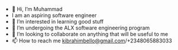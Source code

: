 - 👋 Hi, I’m Muhammad
-    I am an aspiring software engineer
- 👀 I’m interested in learning good stuff
- 🌱 I’m undergoing the ALX software engineering program
- 💞️ I’m looking to collaborate on anything that will be useful to me
- 📫 How to reach me kibrahimbello@gmail.com/+2348065883033

<!---
Keenmuhammad/Keenmuhammad is a ✨ special ✨ repository because its `README.md` (this file) appears on your GitHub profile.
You can click the Preview link to take a look at your changes.
--->
